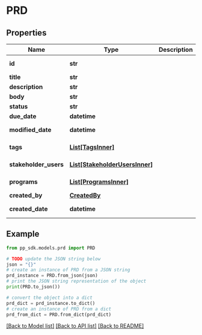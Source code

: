 # PRD


## Properties

Name | Type | Description | Notes
------------ | ------------- | ------------- | -------------
**id** | **str** |  | [optional] [readonly] 
**title** | **str** |  | 
**description** | **str** |  | [optional] 
**body** | **str** |  | [optional] 
**status** | **str** |  | [optional] 
**due_date** | **datetime** |  | [optional] 
**modified_date** | **datetime** |  | [optional] [readonly] 
**tags** | [**List[TagsInner]**](TagsInner.md) |  | [optional] [readonly] 
**stakeholder_users** | [**List[StakeholderUsersInner]**](StakeholderUsersInner.md) |  | [optional] [readonly] 
**programs** | [**List[ProgramsInner]**](ProgramsInner.md) |  | [optional] [readonly] 
**created_by** | [**CreatedBy**](CreatedBy.md) |  | [optional] 
**created_date** | **datetime** |  | [optional] [readonly] 

## Example

```python
from pp_sdk.models.prd import PRD

# TODO update the JSON string below
json = "{}"
# create an instance of PRD from a JSON string
prd_instance = PRD.from_json(json)
# print the JSON string representation of the object
print(PRD.to_json())

# convert the object into a dict
prd_dict = prd_instance.to_dict()
# create an instance of PRD from a dict
prd_from_dict = PRD.from_dict(prd_dict)
```
[[Back to Model list]](../README.md#documentation-for-models) [[Back to API list]](../README.md#documentation-for-api-endpoints) [[Back to README]](../README.md)


